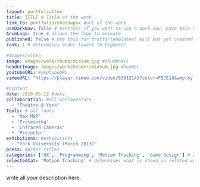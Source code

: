 ```yaml
---
layout: portfolioItem
title: TITLE # Title of the work
link_to: portfolio/shadowpox #url of the work
useDarkNav: false # controls if you want to use a dark nav. base this on ur headerimage
AnimLogo: true # allows the logo to animate
published: false # Use this for drafts/templates! Will not get created.
rank: 1 # determines order lowest to highest!

#Images/video
image: images/work/thumb/midsum.jpg #thumbnail
headerImage: images/work/header/midsum.jpg #header
youtubeURL: #youtubeURL
vimeoURL: "https://player.vimeo.com/video/63912143?color=FECE1A&amp;byline=0&amp;portrait=0" #vimeo

#content
date: 2016-06-12 #date
collaboration: #all collaorators
  - "Theatre @ York"
Tools: # all tools
  - 'Max MSP'
  - 'Processing'
  - 'Infrared Cameras'
  - 'Projector'
exhibitions: #exhibitions
  - "York University (March 2013)"
press: #press titles
categories: ['UX', 'Programming', 'Motion Tracking', 'Game Design'] # catergories. allows for filtering.
selectedCat: 'Motion Tracking' # determines what is shown in related works.
---
```


write all your description here. 
